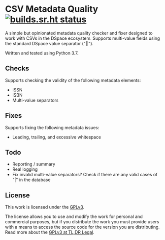 # CSV Metadata Quality [![builds.sr.ht status](https://builds.sr.ht/~alanorth/csv-metadata-quality.svg)](https://builds.sr.ht/~alanorth/csv-metadata-quality?)
A simple but opinionated metadata quality checker and fixer designed to work with CSVs in the DSpace ecosystem. Supports multi-value fields using the standard DSpace value separator ("||").

Written and tested using Python 3.7.

## Checks
Supports checking the validity of the following metadata elements:

- ISSN
- ISBN
- Multi-value separators

## Fixes
Supports fixing the following metadata issues:

- Leading, trailing, and excessive whitespace

## Todo

- Reporting / summary
- Real logging
- Fix invalid multi-value separators? Check if there are any valid cases of "|" in the database

## License
This work is licensed under the [GPLv3](https://www.gnu.org/licenses/gpl-3.0.en.html).

The license allows you to use and modify the work for personal and commercial purposes, but if you distribute the work you must provide users with a means to access the source code for the version you are distributing. Read more about the [GPLv3 at TL;DR Legal](https://tldrlegal.com/license/gnu-general-public-license-v3-(gpl-3)).
